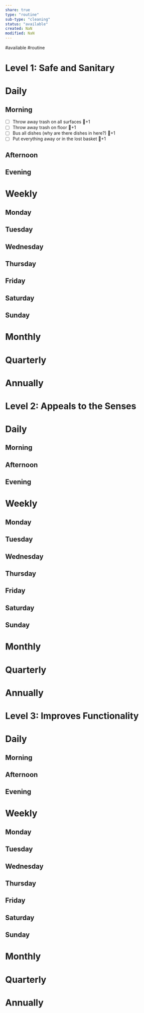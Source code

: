 ```yaml
---
share: true
type: "routine"
sub-type: "cleaning"
status: "available"
created: NaN 
modified: NaN
---
```

 #available #routine

# Level 1: Safe and Sanitary

# Daily
## Morning
- [ ] Throw away trash on all surfaces 🥄+1
- [ ] Throw away trash on floor 🥄+1
- [ ] Bus all dishes (why are there dishes in here?) 🥄+1
- [ ] Put everything away or in the lost basket 🥄+1
## Afternoon
## Evening

# Weekly
## Monday
## Tuesday
## Wednesday
## Thursday
## Friday
## Saturday
## Sunday
# Monthly


# Quarterly


# Annually

# Level 2: Appeals to the Senses

# Daily
## Morning
## Afternoon
## Evening

# Weekly
## Monday
## Tuesday
## Wednesday
## Thursday
## Friday
## Saturday
## Sunday
# Monthly


# Quarterly


# Annually

# Level 3: Improves Functionality

# Daily
## Morning
## Afternoon
## Evening

# Weekly
## Monday
## Tuesday
## Wednesday
## Thursday
## Friday
## Saturday
## Sunday
# Monthly


# Quarterly


# Annually